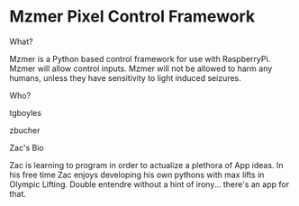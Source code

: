 Mzmer Pixel Control Framework
=====
What?

Mzmer is a Python based control framework for use with RaspberryPi.
Mzmer will allow control inputs.
Mzmer will not be allowed to harm any humans, unless they have sensitivity to light induced seizures. 

Who?

tgboyles

zbucher

Zac's Bio

Zac is learning to program in order to actualize a plethora of App ideas. In his free time Zac enjoys developing his own pythons with max lifts in Olympic Lifting. Double entendre without a hint of irony... there's an app for that. 
